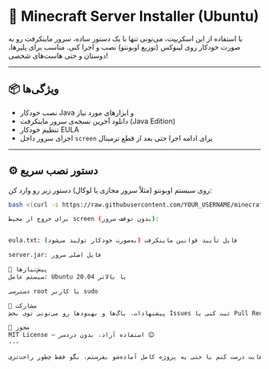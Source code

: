 # 🚀 Minecraft Server Installer (Ubuntu)

با استفاده از این اسکریپت، می‌تونی تنها با یک دستور ساده، سرور ماینکرفت رو به صورت خودکار روی لینوکس (توزیع اوبونتو) نصب و اجرا کنی. مناسب برای پلیرها، دوستان و حتی هاست‌های شخصی!

---

## 📦 ویژگی‌ها

- نصب خودکار Java و ابزارهای مورد نیاز
- دانلود آخرین نسخه‌ی سرور ماینکرفت (Java Edition)
- تنظیم خودکار EULA
- اجرای سرور داخل `screen` برای ادامه اجرا حتی بعد از قطع ترمینال

---

## ⚙️ دستور نصب سریع

روی سیستم اوبونتو (مثلاً سرور مجازی یا لوکال) دستور زیر رو وارد کن:

```bash
bash <(curl -s https://raw.githubusercontent.com/YOUR_USERNAME/minecraft-server-installer/main/install.sh)

برای خروج از محیط screen (بدون توقف سرور):


eula.txt: فایل تأیید قوانین ماینکرفت (به‌صورت خودکار تولید می‌شود)

server.jar: فایل اصلی سرور

📌 پیش‌نیازها
سیستم عامل: Ubuntu 20.04 یا بالاتر

دسترسی root یا کاربر sudo

🤝 مشارکت
پیشنهادات، باگ‌ها و بهبودها رو می‌تونی توی بخش Issues ثبت کنی یا Pull Request بفرستی. خوشحال می‌شم همکاری کنیم!

🧾 مجوز
MIT License – استفاده آزاد، بدون دردسر 😊
---

اگه دوست داشتی، می‌تونم همین فایل رو به شکل آماده برای آپلود تو گیت‌هابت درست کنم یا حتی یه پروژه کامل آماده‌شو بفرستم. بگو فقط چطور راحت‌تری 😎


